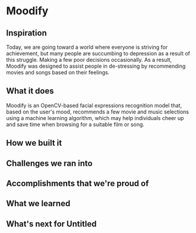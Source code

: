 # Moodify
## Inspiration
Today, we are going toward a world where everyone is striving for achievement, but many people are succumbing to depression as a result of this struggle. Making a few poor decisions occasionally. As a result, Moodify was designed to assist people in de-stressing by recommending movies and songs based on their feelings.
## What it does
Moodify is an OpenCV-based facial expressions recognition model that, based on the user's mood, recommends a few movie and music selections using a machine learning algorithm, which may help individuals cheer up and save time when browsing for a suitable film or song.
## How we built it

## Challenges we ran into

## Accomplishments that we're proud of

## What we learned

## What's next for Untitled

